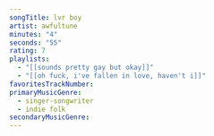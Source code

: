 ```yaml
---
songTitle: lvr boy
artist: awfultune
minutes: "4"
seconds: "55"
rating: 7
playlists:
  - "[[sounds pretty gay but okay]]"
  - "[[oh fuck, i've fallen in love, haven't i]]"
favoritesTrackNumber:
primaryMusicGenre:
  - singer-songwriter
  - indie folk
secondaryMusicGenre:
---
```


